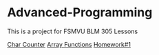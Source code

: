 # Advanced-Programming

This is a project for FSMVU BLM 305 Lessons

[Char Counter](https://burakeless.github.io/Advanced-Programming/Char%20Counter.html)
[Array Functions](https://github.io/burakeless/Advanced-Programming/master/Array%20Functions.html)
[Homework#1 ](https://burakeless.github.io/Advanced-Programming/Homework#1.html)
